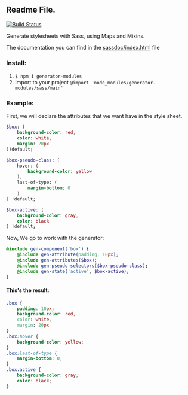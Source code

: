 ## Readme File.

[![Build Status](https://api.travis-ci.org/manuelitox/generator-modules.svg?branch=master)](https://travis-ci.org/manuelitox/generator-modules)

Generate stylesheets with Sass, using Maps and Mixins.

The documentation you can find in the [sassdoc/index.html](https://github.com/manuelitox/generator-modules/blob/master/sassdoc/index.html) file

### Install:

1. ```$ npm i generator-modules ```
2. Import to your project ```@import 'node_modules/generator-modules/sass/main' ```

### Example:

First, we will declare the attributes that we want have in the style sheet.

```sass
$box: (
	background-color: red,
	color: white,
	margin: 20px
)!default;

$box-pseudo-class: (
	hover: (
		background-color: yellow
	),
	last-of-type: (
		margin-bottom: 0
	)
) !default;

$box-active: (
	background-color: gray,
	color: black
) !default;
```

Now, We go to work with the generator:

```sass
@include gen-component('box') {
	@include gen-attribute(padding, 10px);
	@include gen-attributes($box);
	@include gen-pseudo-selectors($box-pseudo-class);
	@include gen-state('active', $box-active);
}
```


#### This's the result:

```css
.box {
	padding: 10px;
	background-color: red,
	color: white,
	margin: 20px	
}
.box:hover {
	background-color: yellow;
}
.box:last-of-type {
	margin-bottom: 0;
}
.box.active {
	background-color: gray;
	color: black;
}
```